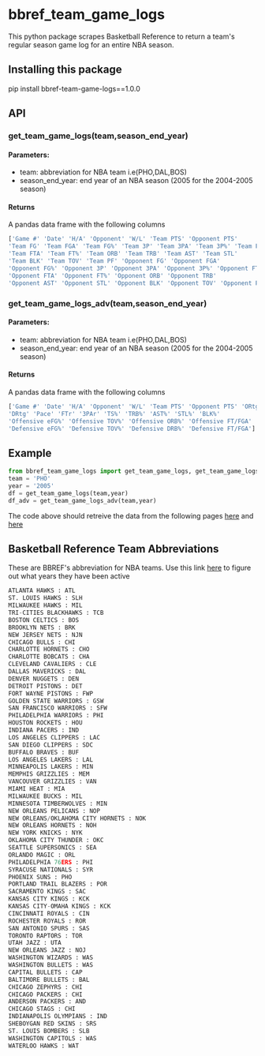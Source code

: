 # bbref_team_game_logs
This python package scrapes Basketball Reference to return a team's regular season game log for an entire NBA season. 

## Installing this package 
pip install bbref-team-game-logs==1.0.0 

## API
  ### get_team_game_logs(team,season_end_year)
   #### Parameters:
   * team: abbreviation for NBA team i.e(PHO,DAL,BOS)
   * season_end_year: end year of an NBA season (2005 for the 2004-2005 season)
   #### Returns
   A pandas data frame with the following columns
   
  ```python
['Game #' 'Date' 'H/A' 'Opponent' 'W/L' 'Team PTS' 'Opponent PTS'
 'Team FG' 'Team FGA' 'Team FG%' 'Team 3P' 'Team 3PA' 'Team 3P%' 'Team FT'
 'Team FTA' 'Team FT%' 'Team ORB' 'Team TRB' 'Team AST' 'Team STL'
 'Team BLK' 'Team TOV' 'Team PF' 'Opponent FG' 'Opponent FGA'
 'Opponent FG%' 'Opponent 3P' 'Opponent 3PA' 'Opponent 3P%' 'Opponent FT'
 'Opponent FTA' 'Opponent FT%' 'Opponent ORB' 'Opponent TRB'
 'Opponent AST' 'Opponent STL' 'Opponent BLK' 'Opponent TOV' 'Opponent PF']
```
  ### get_team_game_logs_adv(team,season_end_year)
   #### Parameters:
   * team: abbreviation for NBA team i.e(PHO,DAL,BOS)
   * season_end_year: end year of an NBA season (2005 for the 2004-2005 season)
   #### Returns
   A pandas data frame with the following columns
   
  ```python
['Game #' 'Date' 'H/A' 'Opponent' 'W/L' 'Team PTS' 'Opponent PTS' 'ORtg'
 'DRtg' 'Pace' 'FTr' '3PAr' 'TS%' 'TRB%' 'AST%' 'STL%' 'BLK%'
 'Offensive eFG%' 'Offensive TOV%' 'Offensive ORB%' 'Offensive FT/FGA'
 'Defensive eFG%' 'Defensive TOV%' 'Defensive DRB%' 'Defensive FT/FGA']
```
## Example
 ```python
from bbref_team_game_logs import get_team_game_logs, get_team_game_logs_adv
team = 'PHO'
year = '2005'
df = get_team_game_logs(team,year)
df_adv = get_team_game_logs_adv(team,year)
```
The code above should retreive the data from the following pages [here](https://www.basketball-reference.com/teams/PHO/2005/gamelog/) and [here](https://www.basketball-reference.com/teams/PHO/2005/gamelog-advanced/)

## Basketball Reference Team Abbreviations
These are BBREF's abbreviation for NBA teams. Use this link [here](https://www.basketball-reference.com/teams/) to figure out what years they have been active
 ```python
ATLANTA HAWKS : ATL
ST. LOUIS HAWKS : SLH
MILWAUKEE HAWKS : MIL
TRI-CITIES BLACKHAWKS : TCB
BOSTON CELTICS : BOS 
BROOKLYN NETS : BRK 
NEW JERSEY NETS : NJN
CHICAGO BULLS : CHI 
CHARLOTTE HORNETS : CHO 
CHARLOTTE BOBCATS : CHA
CLEVELAND CAVALIERS : CLE
DALLAS MAVERICKS : DAL
DENVER NUGGETS : DEN
DETROIT PISTONS : DET
FORT WAYNE PISTONS : FWP
GOLDEN STATE WARRIORS : GSW
SAN FRANCISCO WARRIORS : SFW
PHILADELPHIA WARRIORS : PHI
HOUSTON ROCKETS : HOU
INDIANA PACERS : IND
LOS ANGELES CLIPPERS : LAC
SAN DIEGO CLIPPERS : SDC
BUFFALO BRAVES : BUF
LOS ANGELES LAKERS : LAL
MINNEAPOLIS LAKERS : MIN
MEMPHIS GRIZZLIES : MEM
VANCOUVER GRIZZLIES : VAN
MIAMI HEAT : MIA
MILWAUKEE BUCKS : MIL
MINNESOTA TIMBERWOLVES : MIN
NEW ORLEANS PELICANS : NOP
NEW ORLEANS/OKLAHOMA CITY HORNETS : NOK
NEW ORLEANS HORNETS : NOH
NEW YORK KNICKS : NYK
OKLAHOMA CITY THUNDER : OKC
SEATTLE SUPERSONICS : SEA
ORLANDO MAGIC : ORL
PHILADELPHIA 76ERS : PHI
SYRACUSE NATIONALS : SYR
PHOENIX SUNS : PHO
PORTLAND TRAIL BLAZERS : POR
SACRAMENTO KINGS : SAC
KANSAS CITY KINGS : KCK
KANSAS CITY-OMAHA KINGS : KCK
CINCINNATI ROYALS : CIN
ROCHESTER ROYALS : ROR
SAN ANTONIO SPURS : SAS
TORONTO RAPTORS : TOR
UTAH JAZZ : UTA
NEW ORLEANS JAZZ : NOJ
WASHINGTON WIZARDS : WAS
WASHINGTON BULLETS : WAS
CAPITAL BULLETS : CAP
BALTIMORE BULLETS : BAL
CHICAGO ZEPHYRS : CHI
CHICAGO PACKERS : CHI
ANDERSON PACKERS : AND
CHICAGO STAGS : CHI
INDIANAPOLIS OLYMPIANS : IND
SHEBOYGAN RED SKINS : SRS
ST. LOUIS BOMBERS : SLB
WASHINGTON CAPITOLS : WAS
WATERLOO HAWKS : WAT
```
